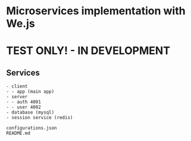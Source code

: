 # Microservices implementation with We.js

# TEST ONLY! - IN DEVELOPMENT

## Services

```
- client
- - app (main app)
- server
- - auth 4001
- - user 4002
- database (mysql)
- session service (redis)

configurations.json
README.md
```

